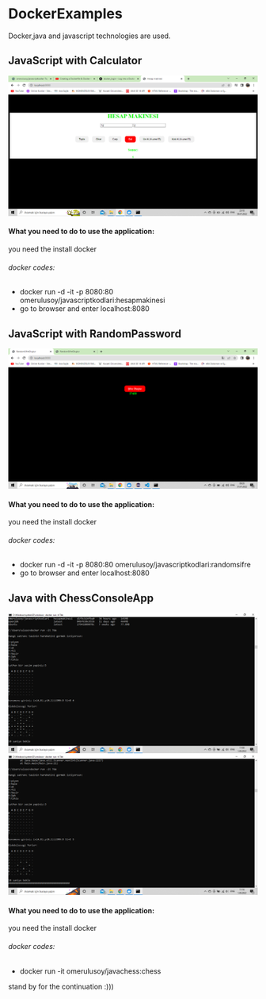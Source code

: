 # DockerExamples
Docker,java and javascript technologies are used.

## JavaScript with Calculator
![Calculator](https://github.com/omerulusoy41/DockerExamples/blob/main/ekran%20g%C3%B6r%C3%BCnt%C3%BCs%C3%BC/Ekran%20G%C3%B6r%C3%BCnt%C3%BCs%C3%BC%20(6).png)
#### What you need to do to use the application:
you need the install docker
###### docker codes:
- docker run -d -it -p 8080:80 omerulusoy/javascriptkodlari:hesapmakinesi
- go to browser and enter localhost:8080

## JavaScript with RandomPassword
![RandomPassword](https://github.com/omerulusoy41/DockerExamples/blob/main/ekran%20g%C3%B6r%C3%BCnt%C3%BCs%C3%BC/Ekran%20G%C3%B6r%C3%BCnt%C3%BCs%C3%BC%20(7).png)
#### What you need to do to use the application:
you need the install docker
###### docker codes:
- docker run -d -it -p 8080:80 omerulusoy/javascriptkodlari:randomsifre
- go to browser and enter localhost:8080

## Java with ChessConsoleApp
![JavaChess1](https://github.com/omerulusoy41/DockerExamples/blob/main/ekran%20g%C3%B6r%C3%BCnt%C3%BCs%C3%BC/Ekran%20G%C3%B6r%C3%BCnt%C3%BCs%C3%BC%20(8).png)
![JavaChees2](https://github.com/omerulusoy41/DockerExamples/blob/main/ekran%20g%C3%B6r%C3%BCnt%C3%BCs%C3%BC/Ekran%20G%C3%B6r%C3%BCnt%C3%BCs%C3%BC%20(11).png)
#### What you need to do to use the application:
you need the install docker
###### docker codes:
- docker run -it omerulusoy/javachess:chess

stand by for the continuation :)))
